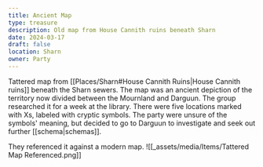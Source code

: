 ```yaml
---
title: Ancient Map
type: treasure
description: Old map from House Cannith ruins beneath Sharn
date: 2024-03-17
draft: false
location: Sharn
owner: Party
---
```

Tattered map from [[Places/Sharn#House Cannith Ruins|House Cannith ruins]] beneath the Sharn sewers. The map was an ancient depiction of the territory now divided between the Mournland and Darguun. The group researched it for a week at the library. There were five locations marked with Xs, labeled with cryptic symbols. The party were unsure of the symbols' meaning, but decided to go to Darguun to investigate and seek out further [[schema|schemas]].

They referenced it against a modern map.
![[_assets/media/Items/Tattered Map Referenced.png]]